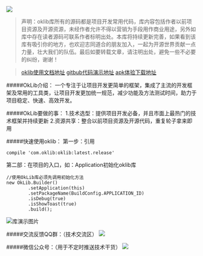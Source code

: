 ![](http://upload-images.jianshu.io/upload_images/2405826-cc0431ee4fe736cc.png?imageMogr2/auto-orient/strip%7CimageView2/2/w/1240)

>声明：oklib库所有的源码都是项目开发常用代码，库内容包括作者以前项目资源及开源资源，未经作者允许不得以营销为手段用作商业用途，另外如库中存在读者源码可联系作者标明出处。本库将持续更新完善，如果看到该库有吸引你的地方，也欢迎志同道合的朋友加入，一起为开源世界贡献一点力量，壮大我们的队伍。最后如要转载文章，请注明出处，避免一些不必要的纠纷，谢谢！

>[oklib使用文档地址](http://www.jianshu.com/p/87e7392a16ff)
[gitbub代码演示地址](https://github.com/huangweicai/OkLibDemo)
[apk体验下载地址](https://fir.im/tsd6)

#####OkLib介绍：
一个专注于让项目开发更简单的框架，集成了主流的开发框架及常用的工具类，让项目开发更加统一规范，减少功能及方法测试时间，助力于项目稳定、快速、高效开发。

#####OkLib要做的事：
1.技术选型：提供项目开发必备，并且市面上最热门的技术框架并持续更新
2.资源共享：整合以前项目资源及开源代码，重复轮子拿来即用

#####快速使用oklib：
第一步：引用
```
compile 'com.oklib:oklib:latest.release'
```
第二部：在项目的入口，如：Application初始化oklib库
```
//使用OkLib库必须先调用初始化方法
new OkLib.Builder()
        .setApplication(this)
        .setPackageName(BuildConfig.APPLICATION_ID)
        .isDebug(true)
        .isShowToast(true)
        .build();
```

![库演示图片](http://upload-images.jianshu.io/upload_images/2405826-77d38fd46f940326.GIF?imageMogr2/auto-orient/strip)

#####交流反馈QQ群：（技术交流区）
![](http://upload-images.jianshu.io/upload_images/2405826-d8df702c0ad697d3.png?imageMogr2/auto-orient/strip%7CimageView2/2/w/1240)

#####微信公众号：（用于不定时推送技术干货）
![](http://upload-images.jianshu.io/upload_images/2405826-acaf8624cbbb6e04.jpg?imageMogr2/auto-orient/strip%7CimageView2/2/w/1240)